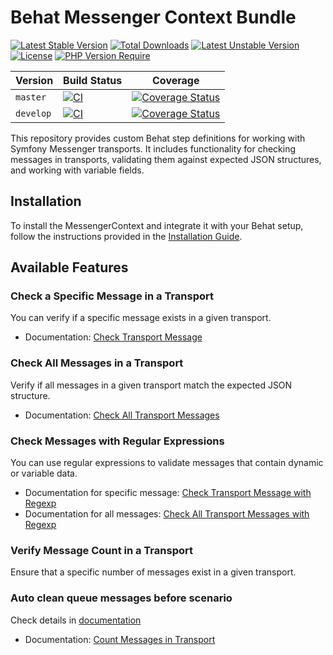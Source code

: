# Behat Messenger Context Bundle
[![Latest Stable Version](http://poser.pugx.org/macpaw/behat-messenger-context/v)](https://packagist.org/packages/macpaw/behat-messenger-context) [![Total Downloads](http://poser.pugx.org/macpaw/behat-messenger-context/downloads)](https://packagist.org/packages/macpaw/behat-messenger-context) [![Latest Unstable Version](http://poser.pugx.org/macpaw/behat-messenger-context/v/unstable)](https://packagist.org/packages/macpaw/behat-messenger-context) [![License](http://poser.pugx.org/macpaw/behat-messenger-context/license)](https://packagist.org/packages/macpaw/behat-messenger-context) [![PHP Version Require](http://poser.pugx.org/macpaw/behat-messenger-context/require/php)](https://packagist.org/packages/macpaw/behat-messenger-context)

| Version    | Build Status                                               | Coverage                                                                 |
|------------|------------------------------------------------------------|--------------------------------------------------------------------------|
| `master`   | [![CI][master Build Status Image]][master Build Status]    | [![Coverage Status][master Code Coverage Image]][master Code Coverage]   |
| `develop`  | [![CI][develop Build Status Image]][develop Build Status]  | [![Coverage Status][develop Code Coverage Image]][develop Code Coverage] |


This repository provides custom Behat step definitions for working with Symfony Messenger transports. It includes functionality for checking messages in transports, validating them against expected JSON structures, and working with variable fields.

## Installation

To install the MessengerContext and integrate it with your Behat setup, follow the instructions provided in the [Installation Guide](docs/install.md).

## Available Features

### Check a Specific Message in a Transport
You can verify if a specific message exists in a given transport.
* Documentation: [Check Transport Message](docs/MessengerContext/check_transport_message.md)

### Check All Messages in a Transport
Verify if all messages in a given transport match the expected JSON structure.
* Documentation: [Check All Transport Messages](docs/MessengerContext/check_all_transport_message.md)

### Check Messages with Regular Expressions
You can use regular expressions to validate messages that contain dynamic or variable data.
* Documentation for specific message: [Check Transport Message with Regexp](docs/MessengerContext/check_transport_message_regexp.md)
* Documentation for all messages: [Check All Transport Messages with Regexp](docs/MessengerContext/check_all_transport_message_regexp.md)

### Verify Message Count in a Transport
Ensure that a specific number of messages exist in a given transport.

### Auto clean queue messages before scenario
Check details in [documentation](docs/MessengerContext/clear_transport_with_zentruck.md)

* Documentation: [Count Messages in Transport](docs/MessengerContext/count_message_transport.md)

[master Build Status]: https://github.com/macpaw/behat-messenger-context/actions?query=workflow%3ACI+branch%3Amaster
[master Build Status Image]: https://github.com/macpaw/behat-messenger-context/workflows/CI/badge.svg?branch=master
[develop Build Status]: https://github.com/macpaw/behat-messenger-context/actions?query=workflow%3ACI+branch%3Adevelop
[develop Build Status Image]: https://github.com/macpaw/behat-messenger-context/workflows/CI/badge.svg?branch=develop
[master Code Coverage]: https://codecov.io/gh/macpaw/behat-messenger-context/branch/master
[master Code Coverage Image]: https://img.shields.io/codecov/c/github/macpaw/behat-messenger-context/master?logo=codecov
[develop Code Coverage]: https://codecov.io/gh/macpaw/behat-messenger-context/branch/develop
[develop Code Coverage Image]: https://img.shields.io/codecov/c/github/macpaw/behat-messenger-context/develop?logo=codecov
